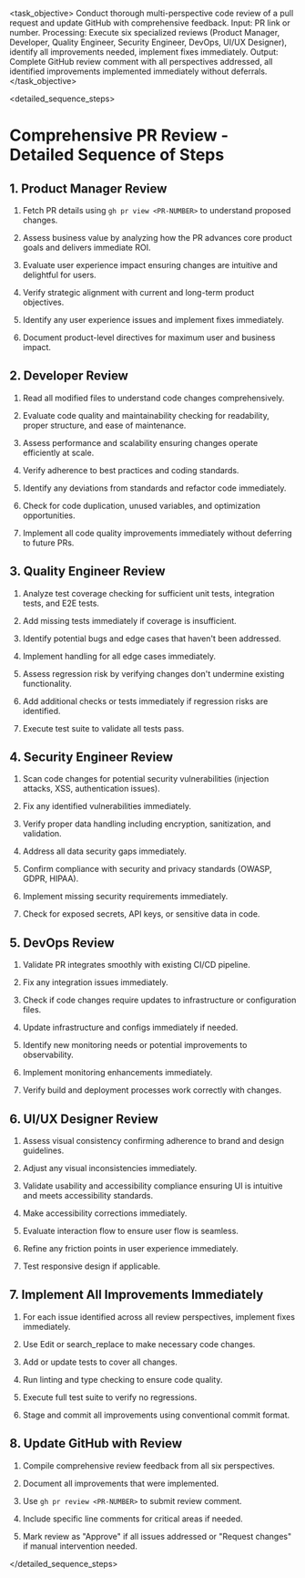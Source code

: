 <task name="Comprehensive PR Review">

<task_objective>
Conduct thorough multi-perspective code review of a pull request and update GitHub with comprehensive feedback. Input: PR link or number. Processing: Execute six specialized reviews (Product Manager, Developer, Quality Engineer, Security Engineer, DevOps, UI/UX Designer), identify all improvements needed, implement fixes immediately. Output: Complete GitHub review comment with all perspectives addressed, all identified improvements implemented immediately without deferrals.
</task_objective>

<detailed_sequence_steps>
# Comprehensive PR Review - Detailed Sequence of Steps

## 1. Product Manager Review

1. Fetch PR details using `gh pr view <PR-NUMBER>` to understand proposed changes.

2. Assess business value by analyzing how the PR advances core product goals and delivers immediate ROI.

3. Evaluate user experience impact ensuring changes are intuitive and delightful for users.

4. Verify strategic alignment with current and long-term product objectives.

5. Identify any user experience issues and implement fixes immediately.

6. Document product-level directives for maximum user and business impact.

## 2. Developer Review

1. Read all modified files to understand code changes comprehensively.

2. Evaluate code quality and maintainability checking for readability, proper structure, and ease of maintenance.

3. Assess performance and scalability ensuring changes operate efficiently at scale.

4. Verify adherence to best practices and coding standards.

5. Identify any deviations from standards and refactor code immediately.

6. Check for code duplication, unused variables, and optimization opportunities.

7. Implement all code quality improvements immediately without deferring to future PRs.

## 3. Quality Engineer Review

1. Analyze test coverage checking for sufficient unit tests, integration tests, and E2E tests.

2. Add missing tests immediately if coverage is insufficient.

3. Identify potential bugs and edge cases that haven't been addressed.

4. Implement handling for all edge cases immediately.

5. Assess regression risk by verifying changes don't undermine existing functionality.

6. Add additional checks or tests immediately if regression risks are identified.

7. Execute test suite to validate all tests pass.

## 4. Security Engineer Review

1. Scan code changes for potential security vulnerabilities (injection attacks, XSS, authentication issues).

2. Fix any identified vulnerabilities immediately.

3. Verify proper data handling including encryption, sanitization, and validation.

4. Address all data security gaps immediately.

5. Confirm compliance with security and privacy standards (OWASP, GDPR, HIPAA).

6. Implement missing security requirements immediately.

7. Check for exposed secrets, API keys, or sensitive data in code.

## 5. DevOps Review

1. Validate PR integrates smoothly with existing CI/CD pipeline.

2. Fix any integration issues immediately.

3. Check if code changes require updates to infrastructure or configuration files.

4. Update infrastructure and configs immediately if needed.

5. Identify new monitoring needs or potential improvements to observability.

6. Implement monitoring enhancements immediately.

7. Verify build and deployment processes work correctly with changes.

## 6. UI/UX Designer Review

1. Assess visual consistency confirming adherence to brand and design guidelines.

2. Adjust any visual inconsistencies immediately.

3. Validate usability and accessibility compliance ensuring UI is intuitive and meets accessibility standards.

4. Make accessibility corrections immediately.

5. Evaluate interaction flow to ensure user flow is seamless.

6. Refine any friction points in user experience immediately.

7. Test responsive design if applicable.

## 7. Implement All Improvements Immediately

1. For each issue identified across all review perspectives, implement fixes immediately.

2. Use Edit or search_replace to make necessary code changes.

3. Add or update tests to cover all changes.

4. Run linting and type checking to ensure code quality.

5. Execute full test suite to verify no regressions.

6. Stage and commit all improvements using conventional commit format.

## 8. Update GitHub with Review

1. Compile comprehensive review feedback from all six perspectives.

2. Document all improvements that were implemented.

3. Use `gh pr review <PR-NUMBER>` to submit review comment.

4. Include specific line comments for critical areas if needed.

5. Mark review as "Approve" if all issues addressed or "Request changes" if manual intervention needed.

</detailed_sequence_steps>

</task>
